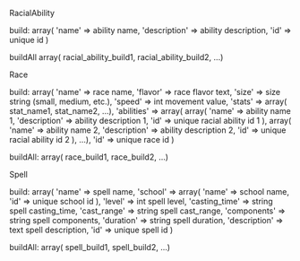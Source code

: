RacialAbility

build:
array(
    'name' => ability name,
    'description' => ability description,
    'id' => unique id
    )

buildAll
array(
    racial_ability_build1,
    racial_ability_build2,
...)


Race

build:
array(
    'name' => race name,
    'flavor' => race flavor text,
    'size' => size string (small, medium, etc.),
    'speed' => int movement value,
    'stats' => array(
        stat_name1,
        stat_name2,
        ...),
    'abilities' => array(
        array(
            'name' => ability name 1,
            'description' => ability description 1,
            'id' => unique racial ability id 1
            ),
        array(
            'name' => ability name 2,
            'description' => ability description 2,
            'id' => unique racial ability id 2
            ),
        ...),
    'id' => unique race id
)

buildAll:
array(
    race_build1,
    race_build2,
...)


Spell

build:
array(
    'name' => spell name,
    'school' => array(
        'name' => school name,
        'id' => unique school id
        ),
    'level' => int spell level,
    'casting_time' => string spell casting_time,
    'cast_range' => string spell cast_range,
    'components' => string spell components,
    'duration' => string spell duration,
    'description' => text spell description,
    'id' => unique spell id
)

buildAll:
array(
    spell_build1,
    spell_build2,
...)
